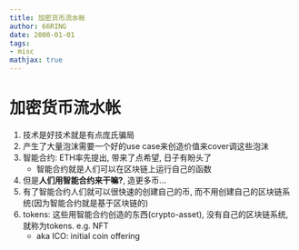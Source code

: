```yaml
---
title: 加密货币流水帐
author: 66RING
date: 2000-01-01
tags: 
- misc
mathjax: true
---
```


# 加密货币流水帐

1. 技术是好技术就是有点庞氏骗局
2. 产生了大量泡沫需要一个好的use case来创造价值来cover调这些泡沫
3. 智能合约: ETH率先提出, 带来了点希望, 日子有盼头了
    - 智能合约就是人们可以在区块链上运行自己的函数
4. 但是**人们用智能合约来干嘛?**, 造更多币...
5. 有了智能合约人们就可以很快速的创建自己的币, 而不用创建自己的区块链系统(因为智能合约就是基于区块链的)
6. tokens: 这些用智能合约创造的东西(crypto-asset), 没有自己的区块链系统, 就称为tokens. e.g. NFT
    - aka ICO: initial coin offering
